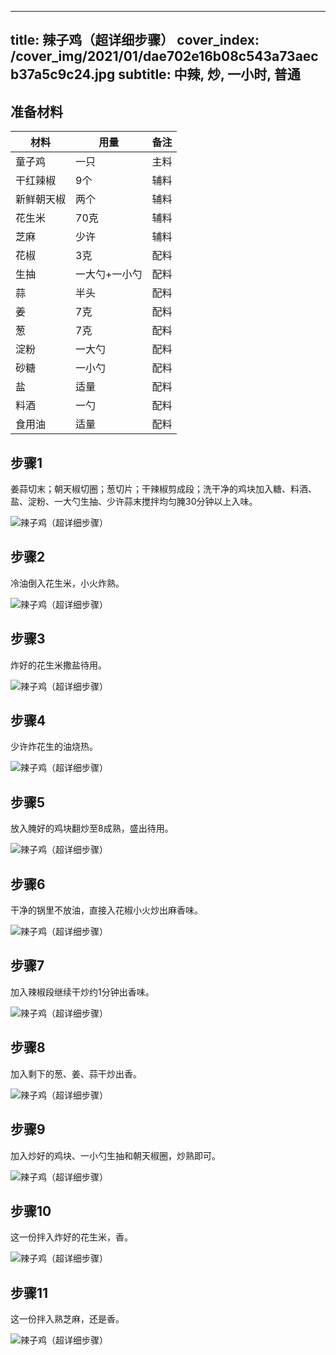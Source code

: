 
---
title: 辣子鸡（超详细步骤）
cover_index: /cover_img/2021/01/dae702e16b08c543a73aecb37a5c9c24.jpg
subtitle: 中辣, 炒, 一小时, 普通
---

## 准备材料

| 材料     | 用量 | 备注|
| ------- | ----- | --- |
| 童子鸡 | 一只| 主料 |
| 干红辣椒 | 9个| 辅料 |
| 新鲜朝天椒 | 两个| 辅料 |
| 花生米 | 70克| 辅料 |
| 芝麻 | 少许| 辅料 |
| 花椒 | 3克| 配料 |
| 生抽 | 一大勺+一小勺| 配料 |
| 蒜 | 半头| 配料 |
| 姜 | 7克| 配料 |
| 葱 | 7克| 配料 |
| 淀粉 | 一大勺| 配料 |
| 砂糖 | 一小勺| 配料 |
| 盐 | 适量| 配料 |
| 料酒 | 一勺| 配料 |
| 食用油 | 适量| 配料 |

## 步骤1

姜蒜切末；朝天椒切圈；葱切片；干辣椒剪成段；洗干净的鸡块加入糖、料酒、盐、淀粉、一大勺生抽、少许蒜末搅拌均匀腌30分钟以上入味。

![辣子鸡（超详细步骤）](https://i8.meishichina.com/attachment/recipe/201010/201010040153313.jpg?x-oss-process=style/p320) 

## 步骤2

冷油倒入花生米，小火炸熟。

![辣子鸡（超详细步骤）](https://i8.meishichina.com/attachment/recipe/201010/201010040153421.jpg?x-oss-process=style/p320) 

## 步骤3

炸好的花生米撒盐待用。

![辣子鸡（超详细步骤）](https://i8.meishichina.com/attachment/recipe/201010/201010040153545.jpg?x-oss-process=style/p320) 

## 步骤4

少许炸花生的油烧热。

![辣子鸡（超详细步骤）](https://i8.meishichina.com/attachment/recipe/201010/201010040154053.jpg?x-oss-process=style/p320) 

## 步骤5

放入腌好的鸡块翻炒至8成熟，盛出待用。

![辣子鸡（超详细步骤）](https://i8.meishichina.com/attachment/recipe/201010/201010040154208.jpg?x-oss-process=style/p320) 

## 步骤6

干净的锅里不放油，直接入花椒小火炒出麻香味。

![辣子鸡（超详细步骤）](https://i8.meishichina.com/attachment/recipe/201010/201010040154326.jpg?x-oss-process=style/p320) 

## 步骤7

加入辣椒段继续干炒约1分钟出香味。

![辣子鸡（超详细步骤）](https://i8.meishichina.com/attachment/recipe/201010/201010040154447.jpg?x-oss-process=style/p320) 

## 步骤8

加入剩下的葱、姜、蒜干炒出香。

![辣子鸡（超详细步骤）](https://i8.meishichina.com/attachment/recipe/201010/201010040154572.jpg?x-oss-process=style/p320) 

## 步骤9

加入炒好的鸡块、一小勺生抽和朝天椒圈，炒熟即可。

![辣子鸡（超详细步骤）](https://i8.meishichina.com/attachment/recipe/201010/201010040155098.jpg?x-oss-process=style/p320) 

## 步骤10

这一份拌入炸好的花生米，香。

![辣子鸡（超详细步骤）](https://i8.meishichina.com/attachment/recipe/201010/201010040155224.jpg?x-oss-process=style/p320) 

## 步骤11

这一份拌入熟芝麻，还是香。

![辣子鸡（超详细步骤）](https://i8.meishichina.com/attachment/recipe/201010/201010040155343.jpg?x-oss-process=style/p320) 

